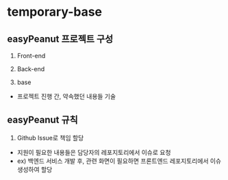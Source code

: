 # temporary-base


## easyPeanut 프로젝트 구성

1. Front-end
  
2. Back-end

3. base
  - 프로젝트 진행 간, 약속했던 내용들 기술
  
  
## easyPeanut 규칙

1. Github Issue로 책임 할당
  - 지원이 필요한 내용들은 담당자의 레포지토리에서 이슈로 요청
  - ex) 백엔드 서비스 개발 후, 관련 화면이 필요하면 프론트엔드 레포지토리에서 이슈 생성하여 할당
